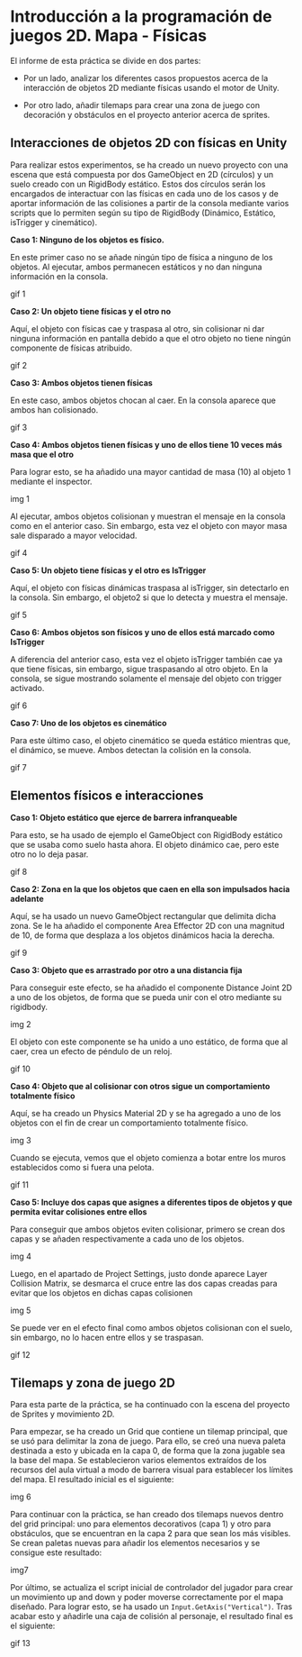 ﻿#  Introducción a la programación de juegos 2D. Mapa - Físicas

El informe de esta práctica se divide en dos partes:

 - Por un lado, analizar los diferentes casos propuestos acerca de la interacción de objetos 2D mediante físicas usando el motor de Unity.
 
 - Por otro lado, añadir tilemaps para crear una zona de juego con decoración y obstáculos en el proyecto anterior acerca de sprites.

## Interacciones de objetos 2D con físicas en Unity

Para realizar estos experimentos, se ha creado un nuevo proyecto con una escena que está compuesta por dos GameObject en 2D (círculos) y un suelo creado con un RigidBody estático. Estos dos círculos serán los encargados de interactuar con las físicas en cada uno de los casos y de aportar información de las colisiones a partir de la consola mediante varios scripts que lo permiten según su tipo de RigidBody (Dinámico, Estático, isTrigger y cinemático).

**Caso 1: Ninguno de los objetos es físico.**

En este primer caso no se añade ningún tipo de física a ninguno de los objetos. Al ejecutar, ambos permanecen estáticos y no dan ninguna información en la consola.

gif 1

**Caso 2: Un objeto tiene físicas y el otro no**

Aquí, el objeto con físicas cae y traspasa al otro, sin colisionar ni dar ninguna información en pantalla debido a que el otro objeto no tiene ningún componente de físicas atribuido.

gif 2

**Caso 3: Ambos objetos tienen físicas**

En este caso, ambos objetos chocan al caer. En la consola aparece que ambos han  colisionado.

gif 3

**Caso 4: Ambos objetos tienen físicas y uno de ellos tiene 10 veces más masa que el otro**

Para lograr esto, se ha añadido una mayor cantidad de masa (10) al objeto 1 mediante el inspector.

img 1

Al ejecutar, ambos objetos colisionan y muestran el mensaje en la consola como en el anterior caso. Sin embargo, esta vez el objeto con mayor masa sale disparado a mayor velocidad.

gif 4

**Caso 5: Un objeto tiene físicas y el otro es IsTrigger**

Aquí, el objeto con físicas dinámicas traspasa al isTrigger, sin detectarlo en la consola. Sin embargo, el objeto2 si que lo detecta y muestra el mensaje.

gif 5

**Caso 6: Ambos objetos son físicos y uno de ellos está marcado como IsTrigger**

A diferencia del anterior caso, esta vez el objeto isTrigger también cae ya que tiene físicas, sin embargo, sigue traspasando al otro objeto. En la consola, se sigue mostrando solamente el mensaje del objeto con trigger activado.

gif 6

**Caso 7: Uno de los objetos es cinemático**

Para este último caso, el objeto cinemático se queda estático mientras que, el dinámico, se mueve. Ambos detectan la colisión en la consola.

gif 7

## Elementos físicos e interacciones

**Caso 1: Objeto estático que ejerce de barrera infranqueable**

Para esto, se ha usado de ejemplo el GameObject con RigidBody estático que se usaba como suelo hasta ahora. El objeto dinámico cae, pero este otro no lo deja pasar.

gif 8

**Caso 2: Zona en la que los objetos que caen en ella son impulsados hacia adelante**

Aquí, se ha usado un nuevo GameObject rectangular que delimita dicha zona. Se le ha añadido el componente Area Effector 2D con una magnitud de 10, de forma que desplaza a los objetos dinámicos hacia la derecha.

gif 9

**Caso 3: Objeto que es arrastrado por otro a una distancia fija**

Para conseguir este efecto, se ha añadido el componente Distance Joint 2D a uno de los objetos, de forma que se pueda unir con el otro mediante su rigidbody.

img 2

El objeto con este componente se ha unido a uno estático, de forma que al caer, crea un efecto de péndulo de un reloj.

gif 10

**Caso 4: Objeto que al colisionar con otros sigue un comportamiento totalmente físico**

Aquí, se ha creado un Physics Material 2D y se ha agregado a uno de los objetos con el fin de crear un comportamiento totalmente físico.

img 3

Cuando se ejecuta, vemos que el objeto comienza a botar entre los muros establecidos como si fuera una pelota.

gif 11

**Caso 5: Incluye dos capas que asignes a diferentes tipos de objetos y que permita evitar colisiones entre ellos**

Para conseguir que ambos objetos eviten colisionar, primero se crean dos capas y se añaden respectivamente a cada uno de los objetos.

img 4

Luego, en el apartado de Project Settings, justo donde aparece Layer Collision Matrix, se desmarca el cruce entre las dos capas creadas para evitar que los objetos en dichas capas colisionen

img 5

Se puede ver en el efecto final como ambos objetos colisionan con el suelo, sin embargo, no lo hacen entre ellos y se traspasan.

gif 12

## Tilemaps y zona de juego 2D

Para esta parte de la práctica, se ha continuado con la escena del proyecto de Sprites y movimiento 2D.

Para empezar, se ha creado un Grid que contiene un tilemap principal, que se usó para delimitar la zona de juego. Para ello, se creó una nueva paleta destinada a esto y ubicada en la capa 0, de forma que la zona jugable sea la base del mapa. Se establecieron varios elementos extraídos de los recursos del aula virtual a modo de barrera visual para establecer los límites del mapa. El resultado inicial es el siguiente:

img 6

Para continuar con la práctica, se han creado dos tilemaps nuevos dentro del grid principal: uno para elementos decorativos (capa 1) y otro para obstáculos, que se encuentran en la capa 2 para que sean los más visibles. Se crean paletas nuevas para añadir los elementos necesarios y se consigue este resultado:

img7

Por último, se actualiza el script inicial de controlador del jugador para crear un movimiento up and down y poder moverse correctamente por el mapa diseñado. Para lograr esto, se ha usado un `Input.GetAxis("Vertical")`. Tras acabar esto y añadirle una caja de colisión al personaje, el resultado final es el siguiente:

gif 13 
